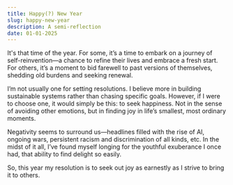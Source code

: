 ```yaml
---
title: Happy(?) New Year
slug: happy-new-year
description: A semi-reflection
date: 01-01-2025
---
```


It's that time of the year. For some, it’s a time to embark on a journey of self-reinvention—a chance to refine their lives and embrace a fresh start. For others, it’s a moment to bid farewell to past versions of themselves, shedding old burdens and seeking renewal.

I’m not usually one for setting resolutions. I believe more in building sustainable systems rather than chasing specific goals. However, if I were to choose one, it would simply be this: to seek happiness. Not in the sense of avoiding other emotions, but in finding joy in life’s smallest, most ordinary moments.

Negativity seems to surround us—headlines filled with the rise of AI, ongoing wars, persistent racism and discrimination of all kinds, etc. In the midst of it all, I’ve found myself longing for the youthful exuberance I once had, that ability to find delight so easily.

So, this year my resolution is to seek out joy as earnestly as I strive to bring it to others.
